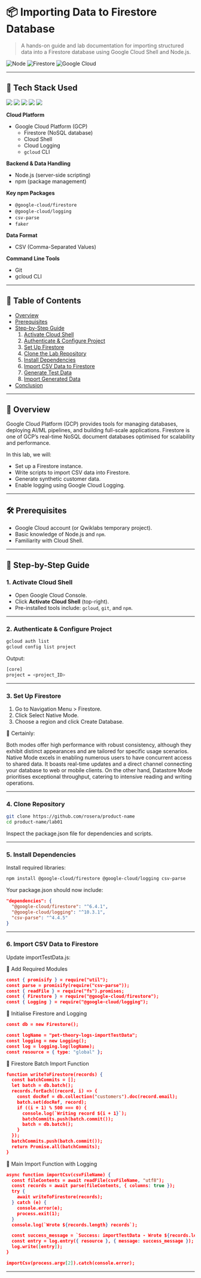 # 📦 Importing Data to Firestore Database

> A hands-on guide and lab documentation for importing structured data into a Firestore database using Google Cloud Shell and Node.js.

![Node](https://img.shields.io/badge/node.js-18.x-green.svg)
![Firestore](https://img.shields.io/badge/database-Firestore-orange.svg)
![Google Cloud](https://img.shields.io/badge/cloud-GCP-blue.svg)

---
## 🔧 Tech Stack Used

<p align="left">
  <img src="https://img.shields.io/badge/Cloud-Google_Cloud_Platform-blue?logo=googlecloud&logoColor=white" />
  <img src="https://img.shields.io/badge/Database-Firestore-orange?logo=firebase" />
  <img src="https://img.shields.io/badge/Runtime-Node.js-green?logo=node.js" />
  <img src="https://img.shields.io/badge/CLI-gcloud-informational?logo=googlecloud" />
  <img src="https://img.shields.io/badge/Logging-Google_Cloud_Logging-blueviolet?logo=googlecloud" />
</p>

**Cloud Platform**
- Google Cloud Platform (GCP)
  - Firestore (NoSQL database)
  - Cloud Shell
  - Cloud Logging
  - `gcloud` CLI

**Backend & Data Handling**
- Node.js (server-side scripting)
- npm (package management)

**Key npm Packages**
- `@google-cloud/firestore`
- `@google-cloud/logging`
- `csv-parse`
- `faker`

**Data Format**
- CSV (Comma-Separated Values)

**Command Line Tools**
- Git
- gcloud CLI

---

## 🧭 Table of Contents

- [Overview](#overview)  
- [Prerequisites](#prerequisites)  
- [Step-by-Step Guide](#step-by-step-guide)  
  1. [Activate Cloud Shell](#1-activate-cloud-shell)  
  2. [Authenticate & Configure Project](#2-authenticate--configure-project)  
  3. [Set Up Firestore](#3-set-up-firestore)  
  4. [Clone the Lab Repository](#4-clone-the-lab-repository)  
  5. [Install Dependencies](#5-install-dependencies)  
  6. [Import CSV Data to Firestore](#6-import-csv-data-to-firestore)  
  7. [Generate Test Data](#7-generate-test-data)  
  8. [Import Generated Data](#8-import-generated-data)  
- [Conclusion](#conclusion)

---

## 🧾 Overview

Google Cloud Platform (GCP) provides tools for managing databases, deploying AI/ML pipelines, and building full-scale applications. Firestore is one of GCP’s real-time NoSQL document databases optimised for scalability and performance.

In this lab, we will:

- Set up a Firestore instance.
- Write scripts to import CSV data into Firestore.
- Generate synthetic customer data.
- Enable logging using Google Cloud Logging.

---

## 🛠️ Prerequisites

- Google Cloud account (or Qwiklabs temporary project).
- Basic knowledge of Node.js and `npm`.
- Familiarity with Cloud Shell.

---

## 🚀 Step-by-Step Guide

### 1. Activate Cloud Shell

- Open Google Cloud Console.
- Click **Activate Cloud Shell** (top-right).
- Pre-installed tools include: `gcloud`, `git`, and `npm`.

---

### 2. Authenticate & Configure Project

```bash
gcloud auth list
gcloud config list project
```
Output:

```bash
[core]
project = <project_ID>
```

---

### 3. Set Up Firestore

1. Go to Navigation Menu > Firestore.
2. Click Select Native Mode.
3. Choose a region and click Create Database.

📌 Certainly:

Both modes offer high performance with robust consistency, although they exhibit distinct appearances and are tailored for specific usage scenarios.
Native Mode excels in enabling numerous users to have concurrent access to shared data. It boasts real-time updates and a direct channel connecting your database to web or mobile clients.
On the other hand, Datastore Mode prioritises exceptional throughput, catering to intensive reading and writing operations.

---

### 4. Clone Repository

```bash
git clone https://github.com/rosera/product-name
cd product-name/lab01
```
Inspect the package.json file for dependencies and scripts.

---

### 5. Install Dependencies

Install required libraries:
```bash
npm install @google-cloud/firestore @google-cloud/logging csv-parse
```

Your package.json should now include:
```json
"dependencies": {
  "@google-cloud/firestore": "^6.4.1",
  "@google-cloud/logging": "^10.3.1",
  "csv-parse": "^4.4.5"
}
```

---

### 6. Import CSV Data to Firestore

Update importTestData.js:

🔹 Add Required Modules
```json
const { promisify } = require("util");
const parse = promisify(require("csv-parse"));
const { readFile } = require("fs").promises;
const { Firestore } = require("@google-cloud/firestore");
const { Logging } = require("@google-cloud/logging");
```

🔹 Initialise Firestore and Logging
```json
const db = new Firestore();

const logName = "pet-theory-logs-importTestData";
const logging = new Logging();
const log = logging.log(logName);
const resource = { type: "global" };
```

🔹 Firestore Batch Import Function
```json
function writeToFirestore(records) {
  const batchCommits = [];
  let batch = db.batch();
  records.forEach((record, i) => {
    const docRef = db.collection("customers").doc(record.email);
    batch.set(docRef, record);
    if ((i + 1) % 500 === 0) {
      console.log(`Writing record ${i + 1}`);
      batchCommits.push(batch.commit());
      batch = db.batch();
    }
  });
  batchCommits.push(batch.commit());
  return Promise.all(batchCommits);
}
```

🔹 Main Import Function with Logging
```json
async function importCsv(csvFileName) {
  const fileContents = await readFile(csvFileName, "utf8");
  const records = await parse(fileContents, { columns: true });
  try {
    await writeToFirestore(records);
  } catch (e) {
    console.error(e);
    process.exit(1);
  }
  console.log(`Wrote ${records.length} records`);

  const success_message = `Success: importTestData - Wrote ${records.length} records`;
  const entry = log.entry({ resource }, { message: success_message });
  log.write([entry]);
}

importCsv(process.argv[2]).catch(console.error);
```

---

